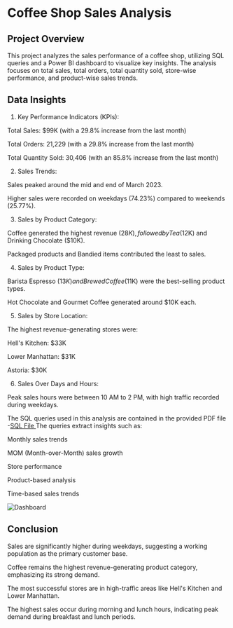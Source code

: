 # Coffee Shop Sales Analysis

## Project Overview

This project analyzes the sales performance of a coffee shop, utilizing SQL queries and a Power BI dashboard to visualize key insights. The analysis focuses on total sales, total orders, total quantity sold, store-wise performance, and product-wise sales trends.

## Data Insights

1. Key Performance Indicators (KPIs):

Total Sales: $99K (with a 29.8% increase from the last month)

Total Orders: 21,229 (with a 29.8% increase from the last month)

Total Quantity Sold: 30,406 (with an 85.8% increase from the last month)

2. Sales Trends:

Sales peaked around the mid and end of March 2023.

Higher sales were recorded on weekdays (74.23%) compared to weekends (25.77%).

3. Sales by Product Category:

Coffee generated the highest revenue ($28K), followed by Tea ($12K) and Drinking Chocolate ($10K).

Packaged products and Bandied items contributed the least to sales.

4. Sales by Product Type:

Barista Espresso ($13K) and Brewed Coffee ($11K) were the best-selling product types.

Hot Chocolate and Gourmet Coffee generated around $10K each.

5. Sales by Store Location:

The highest revenue-generating stores were:

Hell's Kitchen: $33K

Lower Manhattan: $31K

Astoria: $30K

6. Sales Over Days and Hours:

Peak sales hours were between 10 AM to 2 PM, with high traffic recorded during weekdays.


The SQL queries used in this analysis are contained in the provided PDF file -<a href = "https://github.com/RiyaNemade/powerbi_dashboard/blob/main/Coffee%20Shop%20Analysis.pdf">SQL File <a>  The queries extract insights such as:

Monthly sales trends

MOM (Month-over-Month) sales growth

Store performance

Product-based analysis

Time-based sales trends

![Dashboard](https://github.com/user-attachments/assets/2b793bf4-b4f2-429b-b9ea-4df08a4705b2)


## Conclusion

Sales are significantly higher during weekdays, suggesting a working population as the primary customer base.

Coffee remains the highest revenue-generating product category, emphasizing its strong demand.

The most successful stores are in high-traffic areas like Hell's Kitchen and Lower Manhattan.

The highest sales occur during morning and lunch hours, indicating peak demand during breakfast and lunch periods.
